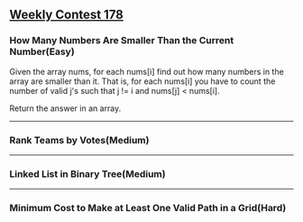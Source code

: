 ## [Weekly Contest 178](https://leetcode.com/contest/weekly-contest-178)

### How Many Numbers Are Smaller Than the Current Number(Easy)

Given the array nums, for each nums[i] find out how many numbers in the array are smaller than it. That is, for each nums[i] you have to count the number of valid j's such that j != i and nums[j] < nums[i].

Return the answer in an array.

---

### Rank Teams by Votes(Medium)

---

### Linked List in Binary Tree(Medium)

---

### Minimum Cost to Make at Least One Valid Path in a Grid(Hard)
